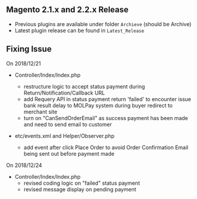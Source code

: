 ## Magento 2.1.x and 2.2.x Release
- Previous plugins are available under folder `Archieve` (should be Archive)
- Latest plugin release can be found in `Latest_Release`

## Fixing Issue
On 2018/12/21
- Controller/Index/Index.php
  - restructure logic to accept status payment during Return/Notification/Callback URL
  - add Requery API in status payment return 'failed' to encounter issue bank result delay to MOLPay system during buyer redirect to merchant site 
  - turn on "CanSendOrderEmail" as success payment has been made and need to send email to customer

- etc/events.xml and Helper/Observer.php
  - add event after click Place Order to avoid Order Confirmation Email being sent out before payment made

On 2018/12/24
- Controller/Index/Index.php
  - revised coding logic on "failed" status payment
  - revised message display on pending payment
